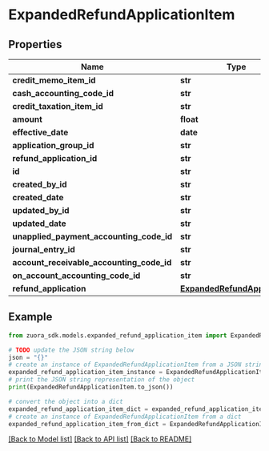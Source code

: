 # ExpandedRefundApplicationItem


## Properties

Name | Type | Description | Notes
------------ | ------------- | ------------- | -------------
**credit_memo_item_id** | **str** |  | [optional] 
**cash_accounting_code_id** | **str** |  | [optional] 
**credit_taxation_item_id** | **str** |  | [optional] 
**amount** | **float** |  | [optional] 
**effective_date** | **date** |  | [optional] 
**application_group_id** | **str** |  | [optional] 
**refund_application_id** | **str** |  | [optional] 
**id** | **str** |  | [optional] 
**created_by_id** | **str** |  | [optional] 
**created_date** | **str** |  | [optional] 
**updated_by_id** | **str** |  | [optional] 
**updated_date** | **str** |  | [optional] 
**unapplied_payment_accounting_code_id** | **str** |  | [optional] 
**journal_entry_id** | **str** |  | [optional] 
**account_receivable_accounting_code_id** | **str** |  | [optional] 
**on_account_accounting_code_id** | **str** |  | [optional] 
**refund_application** | [**ExpandedRefundApplication**](ExpandedRefundApplication.md) |  | [optional] 

## Example

```python
from zuora_sdk.models.expanded_refund_application_item import ExpandedRefundApplicationItem

# TODO update the JSON string below
json = "{}"
# create an instance of ExpandedRefundApplicationItem from a JSON string
expanded_refund_application_item_instance = ExpandedRefundApplicationItem.from_json(json)
# print the JSON string representation of the object
print(ExpandedRefundApplicationItem.to_json())

# convert the object into a dict
expanded_refund_application_item_dict = expanded_refund_application_item_instance.to_dict()
# create an instance of ExpandedRefundApplicationItem from a dict
expanded_refund_application_item_from_dict = ExpandedRefundApplicationItem.from_dict(expanded_refund_application_item_dict)
```
[[Back to Model list]](../README.md#documentation-for-models) [[Back to API list]](../README.md#documentation-for-api-endpoints) [[Back to README]](../README.md)


